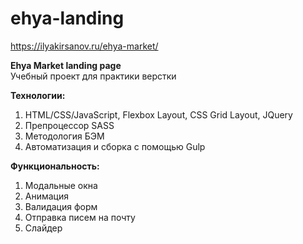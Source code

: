 # ehya-landing
https://ilyakirsanov.ru/ehya-market/

**Ehya Market landing page**  
Учебный проект для практики верстки

**Технологии:** 
1) HTML/CSS/JavaScript, Flexbox Layout, CSS Grid Layout, JQuery 
2) Препроцессор SASS 
3) Методология БЭМ 
5) Автоматизация и сборка с помощью Gulp

**Функциональность:** 
1) Модальные окна 
2) Анимация
3) Валидация форм 
4) Отправка писем на почту
5) Слайдер
